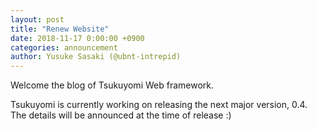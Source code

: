 ```yaml
---
layout: post
title: "Renew Website"
date: 2018-11-17 0:00:00 +0900
categories: announcement
author: Yusuke Sasaki (@ubnt-intrepid)
---
```


Welcome the blog of Tsukuyomi Web framework.

Tsukuyomi is currently working on releasing the next major version, 0.4.
The details will be announced at the time of release :)

